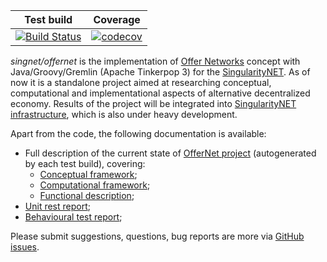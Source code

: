 | Test build | Coverage |
| --- | --- |
| [![Build Status](https://travis-ci.org/kabirkbr/offernet.svg?branch=master)](https://travis-ci.org/kabirkbr/offernet) | [![codecov](https://codecov.io/gh/kabirkbr/offernet/branch/master/graph/badge.svg)](https://codecov.io/gh/kabirkbr/offernet) 

*singnet/offernet* is the implementation of [Offer Networks](http://onet.globalbraininstitute.org) concept with Java/Groovy/Gremlin (Apache Tinkerpop 3) for the [SingularityNET](https://singularitynet.io/). As of now it is a standalone project aimed at researching conceptual, computational and implementational aspects of alternative decentralized economy. Results of the project will be integrated into [SingularityNET infrastructure](https://github.com/singnet), which is also under heavy development.

Apart from the code, the following documentation is available:

* Full description of the current state of [OfferNet project](https://singnet.github.io/offernet/public/offernet-documentation/index.html) (autogenerated by each test build), covering:
	* [Conceptual framework](https://singnet.github.io/offernet/public/offernet-documentation/conceptual-framework.html);
	* [Computational framework](https://singnet.github.io/offernet/public/offernet-documentation/computational-framework.html);
	* [Functional description](https://singnet.github.io/offernet/public/offernet-documentation/functional-description.html);
* [Unit rest report](https://singnet.github.io/offernet/public/unit-tests/index.html);
* [Behavioural test report](https://singnet.github.io/offernet/public/cucumber-html-reports/overview-features.html);

Please submit suggestions, questions, bug reports are more via [GitHub issues](https://github.com/singnet/offernet/issues). 
